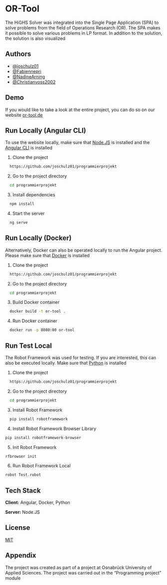 
# OR-Tool

The HiGHS Solver was integrated into the Single Page Application (SPA) to solve problems from the field of Operations Research (OR). The SPA makes it possible to solve various problems in LP format. In addition to the solution, the solution is also visualized


## Authors

- [@joschulz01](https://github.com/joschulz01)
- [@Fabiennepri](https://github.com/Fabiennepri)
- [@NadineArning](https://github.com/NadineArning)
- [@Christianvoss2002](https://github.com/Christianvoss2002)

## Demo

If you would like to take a look at the entire project, you can do so on our website [or-tool.de](or-tool.de)

## Run Locally (Angular CLI)
To use the website locally, make sure that [Node.JS](https://nodejs.org/en) is installed and the [Angular CLI](https://www.npmjs.com/package/@angular/cli) is installed

1. Clone the project

```bash
  https://github.com/joschulz01/programmierprojekt
```

2. Go to the project directory

```bash
  cd programmierprojekt
```

3. Install dependencies

```bash
  npm install
```

4. Start the server

```bash
  ng serve
```

## Run Locally (Docker)
Alternatively, Docker can also be operated locally to run the Angular project. Please make sure that [Docker](https://www.docker.com/) is installed

1. Clone the project
```bash
  https://github.com/joschulz01/programmierprojekt
```

2. Go to the project directory

```bash
  cd programmierprojekt
```

3. Build Docker container

```bash
  docker build -t or-tool .
```

4. Run Docker container

```bash
  docker run -p 8080:80 or-tool
```
## Run Test Local

The Robot Framework was used for testing. If you are interested, this can also be executed locally. Make sure that [Python](https://www.python.org/) is installed

1. Clone the project

```bash
  https://github.com/joschulz01/programmierprojekt
```

2. Go to the project directory

```bash
  cd programmierprojekt
```

3. Install Robot Framework

```bash
  pip install robotframework
```

4. Install Robot Framework Browser Library
```bash
pip install robotframework-browser
```

5. Init Robot Framework
```bash
rfbrowser init
```

6. Run Robot Framework Local
```bash
robot Test.robot
```

## Tech Stack

**Client:** Angular, Docker, Python

**Server:** Node.JS


## License

[MIT](https://choosealicense.com/licenses/mit/)


## Appendix

The project was created as part of a project at Osnabrück University of Applied Sciences. The project was carried out in the “Programming project” module


